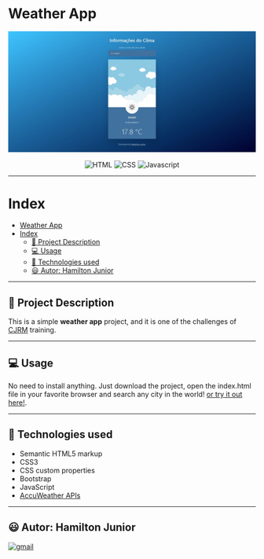 # Weather App

![A Screenshot of the Weather App](./src/weather-app-preview.jpeg)

<div style="text-align: center;">

![HTML](https://img.shields.io/badge/-HTML5-orange) ![CSS](https://img.shields.io/badge/-CSS3-blue) ![Javascript](https://img.shields.io/badge/-JavaScript-yellow)
</div>

---

# Index

- [Weather App](#weather-app)
- [Index](#index)
  - [📄 Project Description](#-project-description)
  - [💻 Usage](#-usage)
  - [🚀 Technologies used](#-technologies-used)
  - [😃 Autor: Hamilton Junior](#-autor-hamilton-junior)

---

## 📄 Project Description
This is a simple **weather app** project, and it is one of the challenges of [CJRM](https://github.com/roger-melo-treinamentos/curso-de-js-roger-melo) training.

---

## 💻 Usage
No need to install anything. Just download the project, open the index.html file in your favorite browser and search any city in the world! [or try it out here!](https://hjr-weather-app.netlify.app/).

---

## 🚀 Technologies used
- Semantic HTML5 markup
- CSS3
- CSS custom properties
- Bootstrap
- JavaScript
- [AccuWeather APIs](https://developer.accuweather.com/)

---

## 😃 Autor: Hamilton Junior
[![gmail](https://img.shields.io/badge/Gmail-hamiltonspjunior.gmail.com-red)](mailto:hamiltonspjunior.gmail.com)

